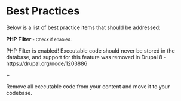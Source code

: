 # Best Practices

Below is a list of best practice items that should be addressed:

<div class="panel panel-danger"><div class="panel-heading"><strong>PHP Filter</strong><small> - Check if enabled.</small></div><p class="comments-section">PHP Filter is enabled! Executable code should never be stored in the database, and support for this feature was removed in Drupal 8 - https://drupal.org/node/1203886<div class="comments-icon"><div class="marker">+</div></div></p><div class="well well-small">Remove all executable code from your content and move it to your codebase.</div></div>